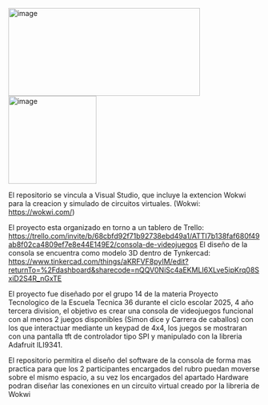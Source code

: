 <img width="383" height="176" alt="image" src="https://github.com/user-attachments/assets/e9ee3b23-b135-4712-9d76-da98ca77bba4" />    <img width="176" height="176" alt="image" src="https://github.com/user-attachments/assets/48009a39-aeef-4adf-9c48-1fad8f82d3c5" />


El repositorio se vincula a Visual Studio, que incluye la extencion Wokwi para la creacion y simulado de circuitos virtuales. (Wokwi: https://wokwi.com/)

El proyecto esta organizado en torno a un tablero de Trello: https://trello.com/invite/b/68cbfd92f71b92738ebd49a1/ATTI7b138faf680f49ab8f02ca4809ef7e8e44E149E2/consola-de-videojuegos
El diseño de la consola se encuentra como modelo 3D dentro de Tynkercad: https://www.tinkercad.com/things/aKRFVF8pyIM/edit?returnTo=%2Fdashboard&sharecode=nQQV0NiSc4aEKMLI6XLve5ipKrq08SxiD2S4R_nGxTE

  El proyecto fue diseñado por el grupo 14 de la materia Proyecto Tecnologico de la Escuela Tecnica 36 durante el ciclo escolar 2025, 4 año tercera division, el objetivo es crear una consola 
de videojuegos funcional con al menos 2 juegos disponibles (Simon dice y Carrera de caballos) con los que interactuar mediante un keypad de 4x4, los juegos se mostraran con una pantalla tft de
controlador tipo SPI y manipulado con la libreria Adafruit ILI9341.

  El repositorio permitira el diseño del software de la consola de forma mas practica para que los 2 participantes encargados del rubro puedan moverse sobre el mismo espacio, a su vez los
encargados del apartado Hardware podran diseñar las conexiones en un circuito virtual creado por la libreria de Wokwi

